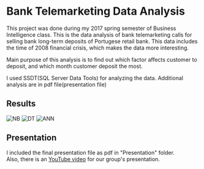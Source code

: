 # Bank Telemarketing Data Analysis
This project was done during my 2017 spring semester of Business Intelligence class. This is the data analysis of bank telemarketing calls for selling bank long-term deposits of Portugese retail bank. This data includes the time of 2008 financial crisis, which makes the data more interesting.  
  
Main purpose of this analysis is to find out which factor affects customer to deposit, and which month customer deposit the most.  

I used SSDT(SQL Server Data Tools) for analyzing the data. Additional analysis are in pdf file(presentation file)

## Results
![NB](https://raw.githubusercontent.com/monologg/bing-wallpaper/master/screenshot/NB.png)
![DT](https://raw.githubusercontent.com/monologg/bing-wallpaper/master/screenshot/DT.png)
![ANN](https://raw.githubusercontent.com/monologg/bing-wallpaper/master/screenshot/ANN.png)

## Presentation
I included the final presentation file as pdf in "Presentation" folder.  
Also, there is an [YouTube video](https://youtu.be/-qhtImt6k08) for our group's presentation.
